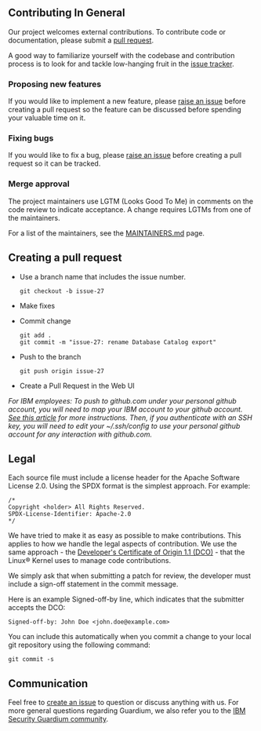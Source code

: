 ## Contributing In General
Our project welcomes external contributions. To contribute code or documentation, please submit a [pull request](pulls).

A good way to familiarize yourself with the codebase and contribution process is
to look for and tackle low-hanging fruit in the  [issue tracker](issues).

### Proposing new features

If you would like to implement a new feature, please [raise an issue](issues) before creating a pull request so the feature can be discussed before spending your valuable time on it.

### Fixing bugs

If you would like to fix a bug, please [raise an issue](issues) before creating a
pull request so it can be tracked.

### Merge approval

The project maintainers use LGTM (Looks Good To Me) in comments on the code
review to indicate acceptance. A change requires LGTMs from one of the
maintainers.

For a list of the maintainers, see the [MAINTAINERS.md](MAINTAINERS.md) page.

## Creating a pull request

* Use a branch name that includes the issue number.
    ```
    git checkout -b issue-27
    ```
* Make fixes
* Commit change
    ```
    git add .
    git commit -m "issue-27: rename Database Catalog export"
    ```
* Push to the branch
    ```
    git push origin issue-27
    ```

* Create a Pull Request in the Web UI

_*For IBM employees*: To push to github.com under your personal github account, you will need to map your IBM account to your github account. [See this article](https://w3.ibm.com/developer/docs/open-source/contributing/) for more instructions. Then, if you authenticate with an SSH key, you will need to edit your ~/.ssh/config to use your personal github account for any interaction with github.com._


## Legal

Each source file must include a license header for the Apache
Software License 2.0. Using the SPDX format is the simplest approach.
For example: 

```
/*
Copyright <holder> All Rights Reserved.
SPDX-License-Identifier: Apache-2.0
*/
```

We have tried to make it as easy as possible to make contributions. This
applies to how we handle the legal aspects of contribution. We use the
same approach - the [Developer's Certificate of Origin 1.1 (DCO)](https://elinux.org/Developer_Certificate_Of_Origin) - that the Linux® Kernel uses to manage code contributions.

We simply ask that when submitting a patch for review, the developer
must include a sign-off statement in the commit message.

Here is an example Signed-off-by line, which indicates that the
submitter accepts the DCO:

```
Signed-off-by: John Doe <john.doe@example.com>
```

You can include this automatically when you commit a change to your
local git repository using the following command:

```
git commit -s
```

## Communication
Feel free to [create an issue](issues) to question or discuss anything with us. For more general questions regarding Guardium, we also refer you to the [IBM Security Guardium community](https://community.ibm.com/community/user/security/communities/community-home?CommunityKey=aa1a6549-4b51-421a-9c67-6dd41e65ef85).

